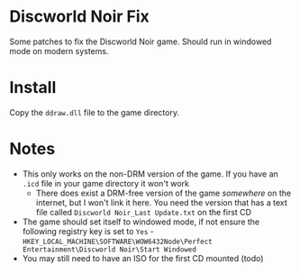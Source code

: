 # Discworld Noir Fix
Some patches to fix the Discworld Noir game. Should run in windowed mode on modern systems.

# Install
Copy the `ddraw.dll` file to the game directory.

# Notes
- This only works on the non-DRM version of the game. If you have an `.icd` file in your game directory it won't work
    - There does exist a DRM-free version of the game _somewhere_ on the internet, but I won't link it here. You need the version that has a text file called `Discworld Noir_Last Update.txt` on the first CD
- The game should set itself to windowed mode, if not ensure the following registry key is set to `Yes` - `HKEY_LOCAL_MACHINE\SOFTWARE\WOW6432Node\Perfect Entertainment\Discworld Noir\Start Windowed`
- You may still need to have an ISO for the first CD mounted (todo)
